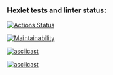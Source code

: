 ### Hexlet tests and linter status:

[![Actions Status](https://github.com/SunrayFrei/frontend-project-44/actions/workflows/hexlet-check.yml/badge.svg)](https://github.com/SunrayFrei/frontend-project-44/actions)

[![Maintainability](https://api.codeclimate.com/v1/badges/c9661ae5ed6be588ccff/maintainability)](https://codeclimate.com/github/SunrayFrei/frontend-project-44/maintainability)

[![asciicast](https://asciinema.org/a/3Z0Rz3qBMbGOMqHW00gPXIDbJ.svg)](https://asciinema.org/a/3Z0Rz3qBMbGOMqHW00gPXIDbJ)

[![asciicast](https://asciinema.org/a/kzUjRojloClDgQAF6h4Qid8aP.svg)](https://asciinema.org/a/kzUjRojloClDgQAF6h4Qid8aP)
